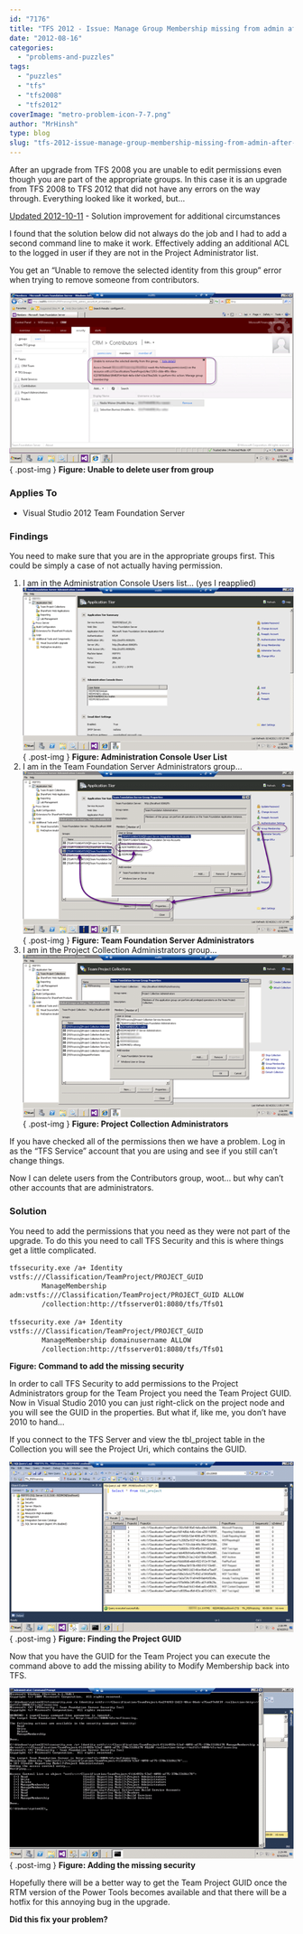 ```yaml
---
id: "7176"
title: "TFS 2012 - Issue: Manage Group Membership missing from admin after TFS 2008 to TFS 2012 Upgrade"
date: "2012-08-16"
categories:
  - "problems-and-puzzles"
tags:
  - "puzzles"
  - "tfs"
  - "tfs2008"
  - "tfs2012"
coverImage: "metro-problem-icon-7-7.png"
author: "MrHinsh"
type: blog
slug: "tfs-2012-issue-manage-group-membership-missing-from-admin-after-tfs-2008-to-tfs-2012-upgrade"
---
```


After an upgrade from TFS 2008 you are unable to edit permissions even though you are part of the appropriate groups. In this case it is an upgrade from TFS 2008 to TFS 2012 that did not have any errors on the way through. Everything looked like it worked, but…

[Updated 2012-10-11](#collapseOne) \- Solution improvement for additional circumstances

I found that the solution below did not always do the job and I had to add a second command line to make it work. Effectively adding an additional ACL to the logged in user if they are not in the Project Administrator list.

You get an “Unable to remove the selected identity from this group” error when trying to remove someone from contributors.

[![image](images/image_thumb50-1-1.png "image")](http://blog.hinshelwood.com/files/2012/08/image50.png)  
{ .post-img }
**Figure: Unable to delete user from group**

### Applies To

- Visual Studio 2012 Team Foundation Server

### Findings

You need to make sure that you are in the appropriate groups first. This could be simply a case of not actually having permission.

1. I am in the Administration Console Users list… (yes I reapplied)[  
    ![image](images/image_thumb51-2-2.png "image")](http://blog.hinshelwood.com/files/2012/08/image51.png)  
   { .post-img }
   **Figure: Administration Console User List**
2. I am in the Team Foundation Server Administrators group…[  
    ![image](images/image_thumb52-3-3.png "image")](http://blog.hinshelwood.com/files/2012/08/image52.png)  
   { .post-img }
   **Figure: Team Foundation Server Administrators**
3. I am in the Project Collection Administrators group…[![image](images/image_thumb53-4-4.png "image")](http://blog.hinshelwood.com/files/2012/08/image53.png)  
   { .post-img }
   **Figure: Project Collection Administrators**

If you have checked all of the permissions then we have a problem. Log in as the “TFS Service” account that you are using and see if you still can’t change things.

Now I can delete users from the Contributors group, woot… but why can’t other accounts that are administrators.

### Solution

You need to add the permissions that you need as they were not part of the upgrade. To do this you need to call TFS Security and this is where things get a little complicated.

```
tfssecurity.exe /a+ Identity vstfs:///Classification/TeamProject/PROJECT_GUID
        ManageMembership adm:vstfs:///Classification/TeamProject/PROJECT_GUID ALLOW
        /collection:http://tfsserver01:8080/tfs/Tfs01

tfssecurity.exe /a+ Identity vstfs:///Classification/TeamProject/PROJECT_GUID
        ManageMembership domainusername ALLOW
        /collection:http://tfsserver01:8080/tfs/Tfs01

```

**Figure: Command to add the missing security**

In order to call TFS Security to add permissions to the Project Administrators group for the Team Project you need the Team Project GUID. Now in Visual Studio 2010 you can just right-click on the project node and you will see the GUID in the properties. But what if, like me, you don’t have 2010 to hand…

If you connect to the TFS Server and view the tbl_project table in the Collection you will see the Project Uri, which contains the GUID.

[![image](images/image_thumb54-5-5.png "image")](http://blog.hinshelwood.com/files/2012/08/image54.png)  
{ .post-img }
**Figure: Finding the Project GUID**

Now that you have the GUID for the Team Project you can execute the command above to add the missing ability to Modify Membership back into TFS.

[![image](images/image_thumb55-6-6.png "image")](http://blog.hinshelwood.com/files/2012/08/image55.png)  
{ .post-img }
**Figure: Adding the missing security**

Hopefully there will be a better way to get the Team Project GUID once the RTM version of the Power Tools becomes available and that there will be a hotfix for this annoying bug in the upgrade.

**Did this fix your problem?**
